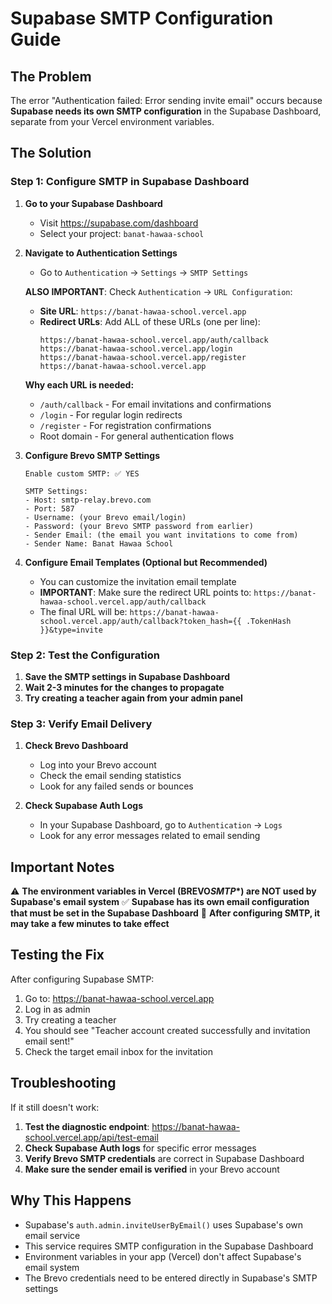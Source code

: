 # Supabase SMTP Configuration Guide

## The Problem

The error "Authentication failed: Error sending invite email" occurs because **Supabase needs its own SMTP configuration** in the Supabase Dashboard, separate from your Vercel environment variables.

## The Solution

### Step 1: Configure SMTP in Supabase Dashboard

1. **Go to your Supabase Dashboard**

   - Visit https://supabase.com/dashboard
   - Select your project: `banat-hawaa-school`

2. **Navigate to Authentication Settings**

   - Go to `Authentication` → `Settings` → `SMTP Settings`

   **ALSO IMPORTANT**: Check `Authentication` → `URL Configuration`:

   - **Site URL**: `https://banat-hawaa-school.vercel.app`
   - **Redirect URLs**: Add ALL of these URLs (one per line):
     ```
     https://banat-hawaa-school.vercel.app/auth/callback
     https://banat-hawaa-school.vercel.app/login
     https://banat-hawaa-school.vercel.app/register
     https://banat-hawaa-school.vercel.app
     ```

   **Why each URL is needed:**

   - `/auth/callback` - For email invitations and confirmations
   - `/login` - For regular login redirects
   - `/register` - For registration confirmations
   - Root domain - For general authentication flows

3. **Configure Brevo SMTP Settings**

   ```
   Enable custom SMTP: ✅ YES

   SMTP Settings:
   - Host: smtp-relay.brevo.com
   - Port: 587
   - Username: (your Brevo email/login)
   - Password: (your Brevo SMTP password from earlier)
   - Sender Email: (the email you want invitations to come from)
   - Sender Name: Banat Hawaa School
   ```

4. **Configure Email Templates (Optional but Recommended)**
   - You can customize the invitation email template
   - **IMPORTANT**: Make sure the redirect URL points to: `https://banat-hawaa-school.vercel.app/auth/callback`
   - The final URL will be: `https://banat-hawaa-school.vercel.app/auth/callback?token_hash={{ .TokenHash }}&type=invite`

### Step 2: Test the Configuration

1. **Save the SMTP settings in Supabase Dashboard**
2. **Wait 2-3 minutes for the changes to propagate**
3. **Try creating a teacher again from your admin panel**

### Step 3: Verify Email Delivery

1. **Check Brevo Dashboard**

   - Log into your Brevo account
   - Check the email sending statistics
   - Look for any failed sends or bounces

2. **Check Supabase Auth Logs**
   - In your Supabase Dashboard, go to `Authentication` → `Logs`
   - Look for any error messages related to email sending

## Important Notes

⚠️ **The environment variables in Vercel (BREVO*SMTP*\*) are NOT used by Supabase's email system**
✅ **Supabase has its own email configuration that must be set in the Supabase Dashboard**
🔄 **After configuring SMTP, it may take a few minutes to take effect**

## Testing the Fix

After configuring Supabase SMTP:

1. Go to: https://banat-hawaa-school.vercel.app
2. Log in as admin
3. Try creating a teacher
4. You should see "Teacher account created successfully and invitation email sent!"
5. Check the target email inbox for the invitation

## Troubleshooting

If it still doesn't work:

1. **Test the diagnostic endpoint**: https://banat-hawaa-school.vercel.app/api/test-email
2. **Check Supabase Auth logs** for specific error messages
3. **Verify Brevo SMTP credentials** are correct in Supabase Dashboard
4. **Make sure the sender email is verified** in your Brevo account

## Why This Happens

- Supabase's `auth.admin.inviteUserByEmail()` uses Supabase's own email service
- This service requires SMTP configuration in the Supabase Dashboard
- Environment variables in your app (Vercel) don't affect Supabase's email system
- The Brevo credentials need to be entered directly in Supabase's SMTP settings
